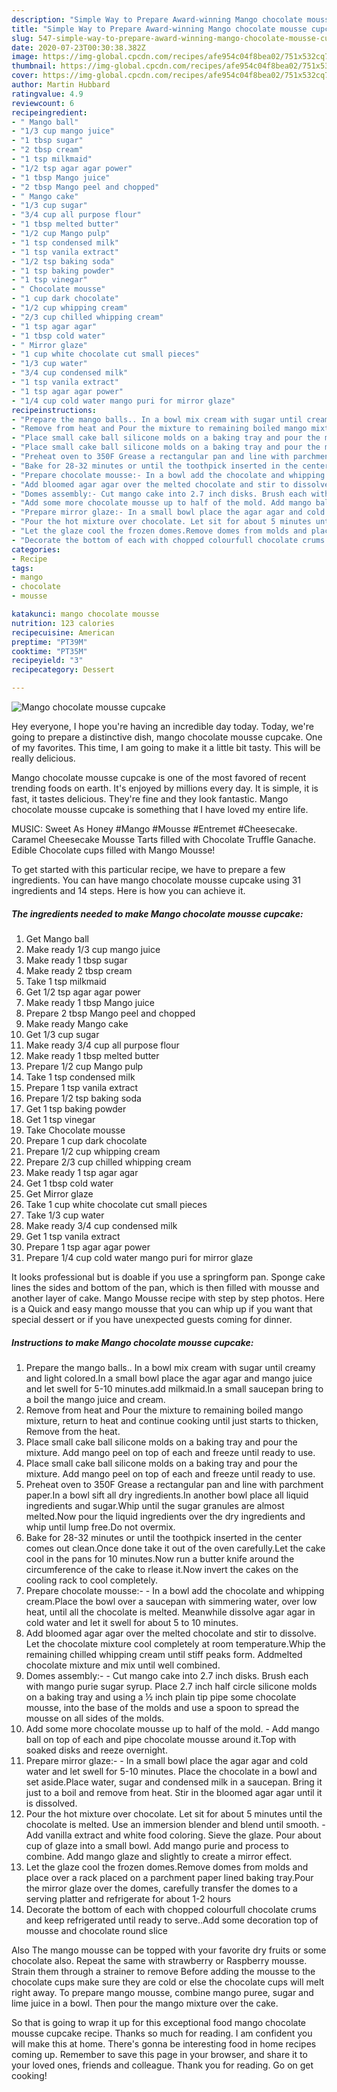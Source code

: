 ```yaml
---
description: "Simple Way to Prepare Award-winning Mango chocolate mousse cupcake"
title: "Simple Way to Prepare Award-winning Mango chocolate mousse cupcake"
slug: 547-simple-way-to-prepare-award-winning-mango-chocolate-mousse-cupcake
date: 2020-07-23T00:30:38.382Z
image: https://img-global.cpcdn.com/recipes/afe954c04f8bea02/751x532cq70/mango-chocolate-mousse-cupcake-recipe-main-photo.jpg
thumbnail: https://img-global.cpcdn.com/recipes/afe954c04f8bea02/751x532cq70/mango-chocolate-mousse-cupcake-recipe-main-photo.jpg
cover: https://img-global.cpcdn.com/recipes/afe954c04f8bea02/751x532cq70/mango-chocolate-mousse-cupcake-recipe-main-photo.jpg
author: Martin Hubbard
ratingvalue: 4.9
reviewcount: 6
recipeingredient:
- " Mango ball"
- "1/3 cup mango juice"
- "1 tbsp sugar"
- "2 tbsp cream"
- "1 tsp milkmaid"
- "1/2 tsp agar agar power"
- "1 tbsp Mango juice"
- "2 tbsp Mango peel and chopped"
- " Mango cake"
- "1/3 cup sugar"
- "3/4 cup all purpose flour"
- "1 tbsp melted butter"
- "1/2 cup Mango pulp"
- "1 tsp condensed milk"
- "1 tsp vanila extract"
- "1/2 tsp baking soda"
- "1 tsp baking powder"
- "1 tsp vinegar"
- " Chocolate mousse"
- "1 cup dark chocolate"
- "1/2 cup whipping cream"
- "2/3 cup chilled whipping cream"
- "1 tsp agar agar"
- "1 tbsp cold water"
- " Mirror glaze"
- "1 cup white chocolate cut small pieces"
- "1/3 cup water"
- "3/4 cup condensed milk"
- "1 tsp vanila extract"
- "1 tsp agar agar power"
- "1/4 cup cold water mango puri for mirror glaze"
recipeinstructions:
- "Prepare the mango balls.. In a bowl mix cream with sugar until creamy and light colored.In a small bowl place the agar agar and mango juice and let swell for 5-10 minutes.add milkmaid.In a small saucepan bring to a boil the mango juice and cream."
- "Remove from heat and Pour the mixture to remaining boiled mango mixture, return to heat and continue cooking until just starts to thicken, Remove from the heat."
- "Place small cake ball silicone molds on a baking tray and pour the mixture. Add mango peel on top of each and freeze until ready to use."
- "Place small cake ball silicone molds on a baking tray and pour the mixture. Add mango peel on top of each and freeze until ready to use."
- "Preheat oven to 350F Grease a rectangular pan and line with parchment paper.In a bowl sift all dry ingredients.In another bowl place all liquid ingredients and sugar.Whip until the sugar granules are almost melted.Now pour the liquid ingredients over the dry ingredients and whip until lump free.Do not overmix."
- "Bake for 28-32 minutes or until the toothpick inserted in the center comes out clean.Once done take it out of the oven carefully.Let the cake cool in the pans for 10 minutes.Now run a butter knife around the circumference of the cake to rlease it.Now invert the cakes on the cooling rack to cool completely."
- "Prepare chocolate mousse:- In a bowl add the chocolate and whipping cream.Place the bowl over a saucepan with simmering water, over low heat, until all the chocolate is melted. Meanwhile dissolve agar agar in cold water and let it swell for about 5 to 10 minutes."
- "Add bloomed agar agar over the melted chocolate and stir to dissolve. Let the chocolate mixture cool completely at room temperature.Whip the remaining chilled whipping cream until stiff peaks form. Addmelted chocolate mixture and mix until well combined."
- "Domes assembly:- Cut mango cake into 2.7 inch disks. Brush each with mango purie sugar syrup. Place 2.7 inch half circle silicone molds on a baking tray and using a ½ inch plain tip pipe some chocolate mousse, into the base of the molds and use a spoon to spread the mousse on all sides of the molds."
- "Add some more chocolate mousse up to half of the mold. Add mango ball on top of each and pipe chocolate mousse around it.Top with soaked disks and reeze overnight."
- "Prepare mirror glaze:- In a small bowl place the agar agar and cold water and let swell for 5-10 minutes. Place the chocolate in a bowl and set aside.Place water, sugar and condensed milk in a saucepan. Bring it just to a boil and remove from heat. Stir in the bloomed agar agar until it is dissolved."
- "Pour the hot mixture over chocolate. Let sit for about 5 minutes until the chocolate is melted. Use an immersion blender and blend until smooth.  Add vanilla extract and white food coloring. Sieve the glaze. Pour about cup of glaze into a small bowl. Add mango purie and process to combine. Add mango glaze and slightly to create a mirror effect."
- "Let the glaze cool the frozen domes.Remove domes from molds and place over a rack placed on a parchment paper lined baking tray.Pour the mirror glaze over the domes, carefully transfer the domes to a serving platter and refrigerate for about 1-2 hours"
- "Decorate the bottom of each with chopped colourfull chocolate crums and keep refrigerated until ready to serve..Add some decoration top of mousse and chocolate round slice"
categories:
- Recipe
tags:
- mango
- chocolate
- mousse

katakunci: mango chocolate mousse 
nutrition: 123 calories
recipecuisine: American
preptime: "PT39M"
cooktime: "PT35M"
recipeyield: "3"
recipecategory: Dessert

---
```



![Mango chocolate mousse cupcake](https://img-global.cpcdn.com/recipes/afe954c04f8bea02/751x532cq70/mango-chocolate-mousse-cupcake-recipe-main-photo.jpg)

Hey everyone, I hope you're having an incredible day today. Today, we're going to prepare a distinctive dish, mango chocolate mousse cupcake. One of my favorites. This time, I am going to make it a little bit tasty. This will be really delicious.

Mango chocolate mousse cupcake is one of the most favored of recent trending foods on earth. It's enjoyed by millions every day. It is simple, it is fast, it tastes delicious. They're fine and they look fantastic. Mango chocolate mousse cupcake is something that I have loved my entire life.

MUSIC: Sweet As Honey #Mango #Mousse #Entremet #Cheesecake. Caramel Cheesecake Mousse Tarts filled with Chocolate Truffle Ganache. Edible Chocolate cups filled with Mango Mousse!


To get started with this particular recipe, we have to prepare a few ingredients. You can have mango chocolate mousse cupcake using 31 ingredients and 14 steps. Here is how you can achieve it.

<!--inarticleads1-->

##### The ingredients needed to make Mango chocolate mousse cupcake:

1. Get  Mango ball
1. Make ready 1/3 cup mango juice
1. Make ready 1 tbsp sugar
1. Make ready 2 tbsp cream
1. Take 1 tsp milkmaid
1. Get 1/2 tsp agar agar power
1. Make ready 1 tbsp Mango juice
1. Prepare 2 tbsp Mango peel and chopped
1. Make ready  Mango cake
1. Get 1/3 cup sugar
1. Make ready 3/4 cup all purpose flour
1. Make ready 1 tbsp melted butter
1. Prepare 1/2 cup Mango pulp
1. Take 1 tsp condensed milk
1. Prepare 1 tsp vanila extract
1. Prepare 1/2 tsp baking soda
1. Get 1 tsp baking powder
1. Get 1 tsp vinegar
1. Take  Chocolate mousse
1. Prepare 1 cup dark chocolate
1. Prepare 1/2 cup whipping cream
1. Prepare 2/3 cup chilled whipping cream
1. Make ready 1 tsp agar agar
1. Get 1 tbsp cold water
1. Get  Mirror glaze
1. Take 1 cup white chocolate cut small pieces
1. Take 1/3 cup water
1. Make ready 3/4 cup condensed milk
1. Get 1 tsp vanila extract
1. Prepare 1 tsp agar agar power
1. Prepare 1/4 cup cold water mango puri for mirror glaze


It looks professional but is doable if you use a springform pan. Sponge cake lines the sides and bottom of the pan, which is then filled with mousse and another layer of cake. Mango Mousse recipe with step by step photos. Here is a Quick and easy mango mousse that you can whip up if you want that special dessert or if you have unexpected guests coming for dinner. 

<!--inarticleads2-->

##### Instructions to make Mango chocolate mousse cupcake:

1. Prepare the mango balls.. In a bowl mix cream with sugar until creamy and light colored.In a small bowl place the agar agar and mango juice and let swell for 5-10 minutes.add milkmaid.In a small saucepan bring to a boil the mango juice and cream.
1. Remove from heat and Pour the mixture to remaining boiled mango mixture, return to heat and continue cooking until just starts to thicken, Remove from the heat.
1. Place small cake ball silicone molds on a baking tray and pour the mixture. Add mango peel on top of each and freeze until ready to use.
1. Place small cake ball silicone molds on a baking tray and pour the mixture. Add mango peel on top of each and freeze until ready to use.
1. Preheat oven to 350F Grease a rectangular pan and line with parchment paper.In a bowl sift all dry ingredients.In another bowl place all liquid ingredients and sugar.Whip until the sugar granules are almost melted.Now pour the liquid ingredients over the dry ingredients and whip until lump free.Do not overmix.
1. Bake for 28-32 minutes or until the toothpick inserted in the center comes out clean.Once done take it out of the oven carefully.Let the cake cool in the pans for 10 minutes.Now run a butter knife around the circumference of the cake to rlease it.Now invert the cakes on the cooling rack to cool completely.
1. Prepare chocolate mousse:- - In a bowl add the chocolate and whipping cream.Place the bowl over a saucepan with simmering water, over low heat, until all the chocolate is melted. Meanwhile dissolve agar agar in cold water and let it swell for about 5 to 10 minutes.
1. Add bloomed agar agar over the melted chocolate and stir to dissolve. Let the chocolate mixture cool completely at room temperature.Whip the remaining chilled whipping cream until stiff peaks form. Addmelted chocolate mixture and mix until well combined.
1. Domes assembly:- - Cut mango cake into 2.7 inch disks. Brush each with mango purie sugar syrup. Place 2.7 inch half circle silicone molds on a baking tray and using a ½ inch plain tip pipe some chocolate mousse, into the base of the molds and use a spoon to spread the mousse on all sides of the molds.
1. Add some more chocolate mousse up to half of the mold. - Add mango ball on top of each and pipe chocolate mousse around it.Top with soaked disks and reeze overnight.
1. Prepare mirror glaze:- - In a small bowl place the agar agar and cold water and let swell for 5-10 minutes. Place the chocolate in a bowl and set aside.Place water, sugar and condensed milk in a saucepan. Bring it just to a boil and remove from heat. Stir in the bloomed agar agar until it is dissolved.
1. Pour the hot mixture over chocolate. Let sit for about 5 minutes until the chocolate is melted. Use an immersion blender and blend until smooth.  - Add vanilla extract and white food coloring. Sieve the glaze. Pour about cup of glaze into a small bowl. Add mango purie and process to combine. Add mango glaze and slightly to create a mirror effect.
1. Let the glaze cool the frozen domes.Remove domes from molds and place over a rack placed on a parchment paper lined baking tray.Pour the mirror glaze over the domes, carefully transfer the domes to a serving platter and refrigerate for about 1-2 hours
1. Decorate the bottom of each with chopped colourfull chocolate crums and keep refrigerated until ready to serve..Add some decoration top of mousse and chocolate round slice


Also The mango mousse can be topped with your favorite dry fruits or some chocolate also. Repeat the same with strawberry or Raspberry mousse. Strain them through a strainer to remove Before adding the mousse to the chocolate cups make sure they are cold or else the chocolate cups will melt right away. To prepare mango mousse, combine mango puree, sugar and lime juice in a bowl. Then pour the mango mixture over the cake. 

So that is going to wrap it up for this exceptional food mango chocolate mousse cupcake recipe. Thanks so much for reading. I am confident you will make this at home. There's gonna be interesting food in home recipes coming up. Remember to save this page in your browser, and share it to your loved ones, friends and colleague. Thank you for reading. Go on get cooking!
